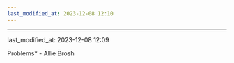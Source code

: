 ```yaml
---
last_modified_at: 2023-12-08 12:10
---
```

---

last_modified_at: 2023-12-08 12:09

Problems* - Allie Brosh
